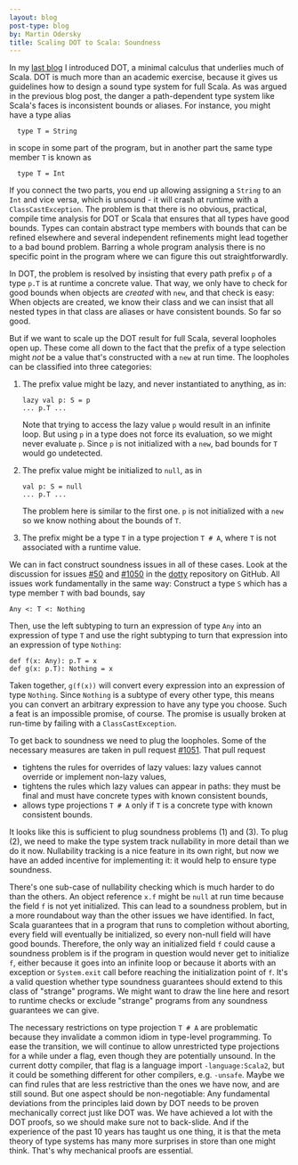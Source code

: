 ```yaml
---
layout: blog
post-type: blog
by: Martin Odersky
title: Scaling DOT to Scala: Soundness
---
```


In my [last
blog](http://www.scala-lang.org/blog/2016/02/03/essence-of-scala.html)
I introduced DOT, a minimal calculus that underlies much of Scala.
DOT is much more than an academic exercise, because it gives us
guidelines how to design a sound type system for full Scala. As was
argued in the previous blog post, the danger a path-dependent type
system like Scala's faces is inconsistent bounds or aliases. For
instance, you might have a type alias

      type T = String

in scope in some part of the program, but in another part the same
type member `T` is known as

      type T = Int

If you connect the two parts, you end up allowing assigning a `String`
to an `Int` and vice versa, which is unsound - it will crash at
runtime with a `ClassCastException`. The problem is that there
is no obvious, practical, compile time analysis for DOT or
Scala that ensures that all types have good bounds. Types can contain
abstract type members with bounds that can be refined elsewhere and
several independent refinements might lead together to a bad bound
problem.  Barring a whole program analysis there is no specific
point in the program where we can figure this out straightforwardly.

In DOT, the problem is resolved by insisting that every path prefix `p`
of a type `p.T` is at runtime a concrete value. That way, we only have
to check for good bounds when objects are _created_ with `new`, and
that check is easy: When objects are created, we know their class and
we can insist that all nested types in that class are aliases or
have consistent bounds. So far so good.

But if we want to scale up the DOT result for full Scala, several
loopholes open up. These come all down to the fact that the prefix of
a type selection might _not_ be a value that's constructed with a
`new` at run time.  The loopholes can be classified into three
categories:

 1. The prefix value might be lazy, and never instantiated to anything, as in:

        lazy val p: S = p
        ... p.T ...

    Note that trying to access the lazy value `p` would result in an infinite loop. But using `p` in a type does not force its evaluation, so we might never evaluate `p`. Since `p` is not initialized
with a `new`, bad bounds for `T` would go undetected.

 2. The prefix value might be initialized to `null`, as in

        val p: S = null
        ... p.T ...

    The problem here is similar to the first one. `p` is not initialized
    with a `new` so we know nothing about the bounds of `T`.

 3. The prefix might be a type `T` in a type projection `T # A`, where `T`
   is not associated with a runtime value.

We can in fact construct soundness issues in all of these cases. Look
at the discussion for issues [#50](https://github.com/lampepfl/dotty/issues/50)
and [#1050](https://github.com/lampepfl/dotty/issues/1050) in the
[dotty](https://github.com/lampepfl/dotty/issues/1050) repository
on GitHub. All issues work fundamentally in the same way: Construct a type `S`
which has a type member `T` with bad bounds, say

    Any <: T <: Nothing

Then, use the left subtyping to turn an expression of type `Any` into
an expression of type `T` and use the right subtyping to turn that
expression into an expression of type `Nothing`:

    def f(x: Any): p.T = x
    def g(x: p.T): Nothing = x

Taken together, `g(f(x))` will convert every expression into an
expression of type `Nothing`. Since `Nothing` is a subtype of every
other type, this means you can convert an arbitrary expression to have
any type you choose. Such a feat is an impossible promise, of
course. The promise is usually broken at run-time by failing with a
`ClassCastException`.

To get back to soundness we need to plug the loopholes. Some of the
necessary measures are taken in pull request [#1051](https://github.com/lampepfl/dotty/issues/1051).
That pull request

 - tightens the rules for overrides of lazy values: lazy values
   cannot override or implement non-lazy values,
 - tightens the rules which lazy values can appear in paths: they
   must be final and must have concrete types with known consistent bounds,
 - allows type projections `T # A` only if `T` is a concrete type
   with known consistent bounds.

It looks like this is sufficient to plug soundness problems (1) and
(3). To plug (2), we need to make the type system track nullability in
more detail than we do it now. Nullability tracking is a nice feature
in its own right, but now we have an added incentive for implementing
it: it would help to ensure type soundness.

There's one sub-case of nullability checking which is much harder to do
than the others. An object reference `x.f` might be `null` at run time
because the field `f` is not yet initialized. This can lead to a
soundness problem, but in a more roundabout way than the other issues
we have identified. In fact, Scala guarantees that in a program that
runs to completion without aborting, every field will eventually be
initialized, so every non-null field will have good bounds. Therefore,
the only way an initialized field `f` could cause a soundness problem
is if the program in question would never get to initialize `f`,
either because it goes into an infinite loop or because it aborts with
an exception or `System.exit` call before reaching the initialization
point of `f`. It's a valid question whether type soundness guarantees
should extend to this class of "strange" programs. We might want to
draw the line here and resort to runtime checks or exclude "strange"
programs from any soundness guarantees we can give.

The necessary restrictions on type projection `T # A` are problematic
because they invalidate a common idiom in type-level programming. To
ease the transition, we will continue to allow unrestricted type
projections for a while under a flag, even though they are
potentially unsound. In the current dotty compiler, that flag is a
language import `-language:Scala2`, but it could be something
different for other compilers, e.g. `-unsafe`.  Maybe we can find
rules that are less restrictive than the ones we have now, and are
still sound.  But one aspect should be non-negotiable: Any fundamental
deviations from the principles laid down by DOT needs to be proven
mechanically correct just like DOT was. We have achieved a lot with
the DOT proofs, so we should make sure not to back-slide. And if the
experience of the past 10 years has taught us one thing, it is that
the meta theory of type systems has many more surprises in store than
one might think. That's why mechanical proofs are essential.







